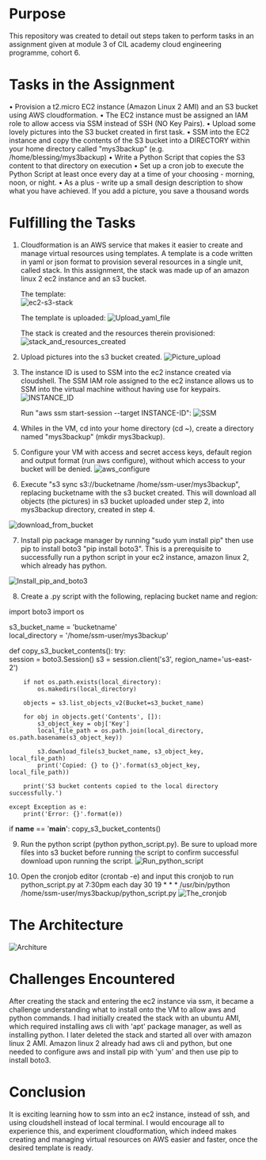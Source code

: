 # Purpose
This repository was created to detail out steps taken to perform tasks in an assignment given at module 3 of CIL academy cloud engineering programme, cohort 6.

# Tasks in the Assignment
•	Provision a t2.micro EC2 instance (Amazon Linux 2 AMI) and an S3 bucket using AWS cloudformation.
•	The EC2 instance must be assigned an IAM role to allow access via SSM instead of SSH (NO Key Pairs).
•	Upload some lovely pictures into the S3 bucket created in first task.
•	SSM into the EC2 instance and copy the contents of the S3 bucket into a DIRECTORY within your home directory called "mys3backup" (e.g. /home/blessing/mys3backup)
•	Write a Python Script that copies the S3 content to that directory on execution
•	Set up a cron job to execute the Python Script at least once every day at a time of your choosing - morning, noon, or night.
•	As a plus - write up a small design description to show what you have achieved. If you add a picture, you save a thousand words 

# Fulfilling the Tasks
1. Cloudformation is an AWS service that makes it easier to create and manage virtual resources using templates. A template is a code written in yaml or json format to provision several resources in a single unit, called stack. In this assignment, the stack was made up of an amazon linux 2 ec2 instance and an s3 bucket.

    The template:   
![ec2-s3-stack](https://github.com/seyramgabriel/CIL-module-3-assignment/assets/130064282/7182ac1f-edc3-4e6e-be9a-07ecab925f15)

    The template is uploaded:
![Upload_yaml_file](https://github.com/seyramgabriel/CIL-module-3-assignment/assets/130064282/d942febb-5252-4887-b5d1-5d32f1a40383)


    The stack is created and the resources therein provisioned:
![stack_and_resources_created](https://github.com/seyramgabriel/CIL-module-3-assignment/assets/130064282/848c9de0-59e6-4145-ab68-528853ca7604)


2. Upload pictures into the s3 bucket created.
![Picture_upload](https://github.com/seyramgabriel/CIL-module-3-assignment/assets/130064282/218af247-ec41-49d3-b6b5-1fa277fbb7dc)


3. The instance ID is used to SSM into the ec2 instance created via cloudshell.  The SSM IAM role assigned to the ec2 instance allows us to SSM into the virtual machine without having use for keypairs. 
![INSTANCE_ID](https://github.com/seyramgabriel/CIL-module-3-assignment/assets/130064282/27f27c83-a027-48d6-9f2b-51a11a3b7d29)


   Run "aws ssm start-session --target INSTANCE-ID":
![SSM](https://github.com/seyramgabriel/CIL-module-3-assignment/assets/130064282/cdb3249c-f553-4243-a8da-639b65b69601)


4. Whiles in the VM, cd into your home directory (cd ~), create a directory named "mys3backup" (mkdir mys3backup). 

5. Configure your VM with access and secret access keys, default region and output format (run aws configure), without which access to your bucket will be denied.
![aws_configure](https://github.com/seyramgabriel/CIL-module-3-assignment/assets/130064282/c4830e52-49ca-4d20-a795-db46743c6822)

6. Execute "s3 sync s3://bucketname /home/ssm-user/mys3backup", replacing bucketname with the s3 bucket created.
This will download all objects (the pictures) in s3 bucket uploaded under step 2, into mys3backup directory, created in step 4.

![download_from_bucket](https://github.com/seyramgabriel/CIL-module-3-assignment/assets/130064282/9590a437-38df-4be2-a09a-78f2f18080ee)


7. Install pip package manager by running "sudo yum install pip" then use pip to install boto3 "pip install boto3". This is a prerequisite to successfully run a python script in your ec2 instance, amazon linux 2, which already has python.

![Install_pip_and_boto3](https://github.com/seyramgabriel/CIL-module-3-assignment/assets/130064282/93c27d74-3a3b-498a-b013-8c257a84bd99)


8. Create a .py script with the following, replacing bucket name and region:
    
import boto3
import os

s3_bucket_name = 'bucketname'  
local_directory = '/home/ssm-user/mys3backup'

def copy_s3_bucket_contents():
    try:        
        session = boto3.Session()
        s3 = session.client('s3', region_name='us-east-2')
      
        if not os.path.exists(local_directory):
            os.makedirs(local_directory)
      
        objects = s3.list_objects_v2(Bucket=s3_bucket_name)
       
        for obj in objects.get('Contents', []):
            s3_object_key = obj['Key']
            local_file_path = os.path.join(local_directory, os.path.basename(s3_object_key))

            s3.download_file(s3_bucket_name, s3_object_key, local_file_path)
            print('Copied: {} to {}'.format(s3_object_key, local_file_path))

        print('S3 bucket contents copied to the local directory successfully.')

    except Exception as e:
        print('Error: {}'.format(e))

if __name__ == '__main__':
    copy_s3_bucket_contents()


9. Run the python script (python python_script.py). Be sure to upload more files into s3 bucket before running the script to confirm successful download upon running the script.
![Run_python_script](https://github.com/seyramgabriel/CIL-module-3-assignment/assets/130064282/0d394058-2883-4f11-892d-2674cd6680f0)


   
11. Open the cronjob editor (crontab -e) and input this cronjob to run python_script.py at 7:30pm each day
30 19 * * * /usr/bin/python /home/ssm-user/mys3backup/python_script.py
![The_cronjob](https://github.com/seyramgabriel/CIL-module-3-assignment/assets/130064282/3b64688e-f930-435a-95e1-d1667e3e8f7e)



# The Architecture
![Architure](https://github.com/seyramgabriel/CIL-module-3-assignment/assets/130064282/d4ac56e3-2c16-46f4-a8e5-2a3c5a464106)


# Challenges Encountered
After creating the stack and entering the ec2 instance via ssm, it became a challenge understanding what to install onto the VM to allow aws and python commands. I had initially created the stack with an ubuntu AMI, which required installing aws cli with 'apt' package manager, as well as installing python. I later deleted the stack and started all over with amazon linux 2 AMI. Amazon linux 2 already had aws cli and python, but one needed to configure aws and install pip with 'yum' and then use pip to install boto3.

# Conclusion
It is exciting learning how to ssm into an ec2 instance, instead of ssh, and using  cloudshell instead of local terminal. I would encourage all to experience this, and experiment cloudformation, which indeed makes creating and managing virtual resources on AWS easier and faster, once the desired template is ready.

   
